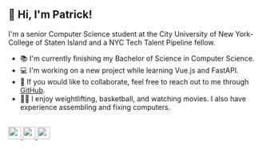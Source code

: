 ## 👋 Hi, I'm Patrick!
I'm a senior Computer Science student at the City University of New York-College of Staten Island and a NYC Tech Talent Pipeline fellow.
- 📚 I'm currently finishing my Bachelor of Science in Computer Science.
- 💻 I'm working on a new project while learning Vue.js and FastAPI.
- 💬 If you would like to collaborate, feel free to reach out to me through <a href="https://github.com/PatrickLisiecki/PatrickLisiecki/issues">GitHub</a>.
- 🏋️‍♂️ I enjoy weightlifting, basketball, and watching movies. I also have experience assembling and fixing computers.

<br />

<a href="https://patricklisiecki.com/">
  <img src="https://img.shields.io/badge/website-38BDF8?style=for-the-badge&logo=About.me&logoColor=white&labelColor=38BDF8" height="25">
</a>

<a href="https://www.linkedin.com/in/patricklisiecki/">
  <img src="https://img.shields.io/badge/linkedin-0077B5?style=for-the-badge&logo=linkedin&logoColor=white&labelColor=0077B5" height="25">
</a>

<a href="https://visitcount.itsvg.in">
  <img src="https://visitcount.itsvg.in/api?id=PatrickLisiecki&label=Visitors&color=1&icon=5&pretty=true" height="25" />
</a>
